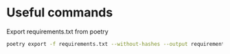 # Useful commands
Export requirements.txt from poetry 
```bash
poetry export -f requirements.txt --without-hashes --output requirements.txt 

```